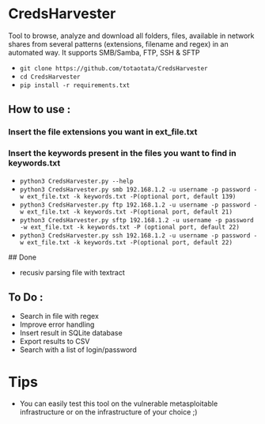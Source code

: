 # CredsHarvester



Tool to browse, analyze and download all folders, files, available in network shares from several patterns (extensions, filename and regex) in an automated way. It supports SMB/Samba, FTP, SSH & SFTP

+ `git clone https://github.com/totaotata/CredsHarvester`
+ `cd CredsHarvester`
+ `pip install -r requirements.txt`

## How to use :

### Insert the file extensions you want in ext_file.txt
### Insert the keywords present in the files you want to find in keywords.txt


- ```python3 CredsHarvester.py --help```
- ```python3 CredsHarvester.py smb 192.168.1.2 -u username -p password -w ext_file.txt -k keywords.txt -P(optional port, default 139)```
- ```python3 CredsHarvester.py ftp 192.168.1.2 -u username -p password -w ext_file.txt -k keywords.txt -P(optional port, default 21)```
- ```python3 CredsHarvester.py sftp 192.168.1.2 -u username -p password -w ext_file.txt -k keywords.txt -P (optional port, default 22)```
- ```python3 CredsHarvester.py ssh 192.168.1.2 -u username -p password -w ext_file.txt -k keywords.txt -P(optional port, default 22)```


## Done 
- recusiv parsing file with textract

## To Do :
- Search in file with regex
- Improve error handling 
- Insert result in SQLite database
- Export results to CSV
- Search with a list of login/password

# Tips

- You can easily test this tool on the vulnerable metasploitable infrastructure or on the infrastructure of your choice ;)
